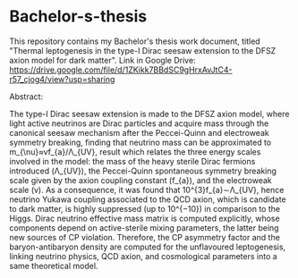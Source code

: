 # Bachelor-s-thesis

This repository contains my Bachelor's thesis work document, titled "Thermal leptogenesis in the type-I Dirac seesaw extension to the DFSZ axion model for dark matter". Link in Google Drive: https://drive.google.com/file/d/1ZKikk7BBdSC9gHrxAvJtC4-r57_cjog4/view?usp=sharing

Abstract: 

The type-I Dirac seesaw extension is made to the DFSZ axion model, where light active neutrinos are Dirac particles and acquire mass through the canonical 
seesaw mechanism after the Peccei-Quinn and electroweak symmetry breaking, finding that neutrino mass can be approximated to m_{\nu}≈vf_{a}/Λ_{UV}, result which 
relates the three energy scales involved in the model: the mass of the heavy sterile Dirac fermions introduced (Λ_{UV}), the Peccei-Quinn spontaneous symmetry breaking 
scale given by the axion coupling constant (f_{a}), and the electroweak scale (v). As a consequence, it was found that 10^{3}f_{a}∼Λ_{UV}, hence neutrino Yukawa 
coupling associated to the QCD axion, which is candidate to dark matter, is highly suppressed (up to 10^{−10}) in comparison to the Higgs. Dirac neutrino effective 
mass matrix is computed explicitly, whose components depend on active-sterile mixing parameters, the latter being new sources of CP violation. Therefore, the CP 
asymmetry factor and the baryon-antibaryon density are computed for the unflavoured leptogenesis, linking neutrino physics, QCD axion, and cosmological parameters 
into a same theoretical model.
